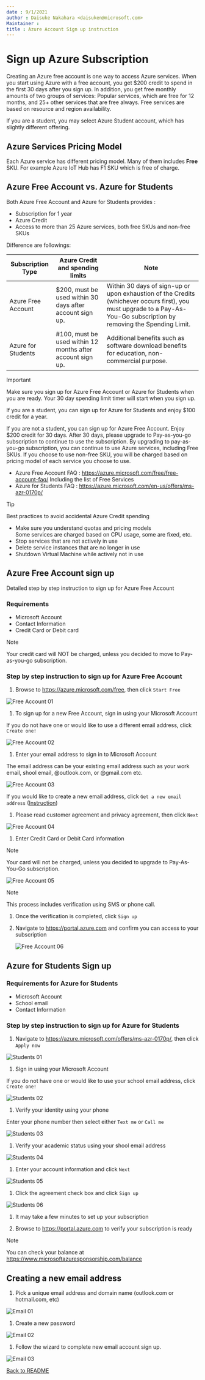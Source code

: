 ```yaml
---
date : 9/1/2021
author : Daisuke Nakahara <daisuken@microsoft.com>
Maintainer : 
title : Azure Account Sign up instruction
---
```


# Sign up Azure Subscription

Creating an Azure free account is one way to access Azure services. When you start using Azure with a free account, you get $200 credit to spend in the first 30 days after you sign up. In addition, you get free monthly amounts of two groups of services: Popular services, which are free for 12 months, and 25+ other services that are free always. Free services are based on resource and region availability.

If you are a student, you may select Azure Student account, which has slightly different offering.

## Azure Services Pricing Model

Each Azure service has different pricing model.  Many of them includes **Free** SKU.  For example Azure IoT Hub has F1 SKU which is free of charge.

## Azure Free Account vs. Azure for Students

Both Azure Free Account and Azure for Students provides :

- Subscription for 1 year
- Azure Credit
- Access to more than 25 Azure services, both free SKUs and non-free SKUs

Difference are followings:

| Subscription Type  | Azure Credit and spending limits                           | Note                                                                                          |
|--------------------|------------------------------------------------------------|-----------------------------------------------------------------------------------------------|
| Azure Free Account | $200, must be used within 30 days after account sign up.   | Within 30 days of sign-up or upon exhaustion of the Credits (whichever occurs first), you must upgrade to a Pay-As-You-Go subscription by removing the Spending Limit.                                                                                                |
| Azure for Students | #100, must be used within 12 months after account sign up. | Additional benefits such as software download benefits for education, non-commercial purpose. |

> [!IMPORTANT]  
> Make sure you sign up for Azure Free Account or Azure for Students when you are ready.  Your 30 day spending limit timer will start when you sign up.

If you are a student, you can sign up for Azure for Students and enjoy $100 credit for a year.

If you are not a student, you can sign up for Azure Free Account.  Enjoy $200 credit for 30 days.  After 30 days, please upgrade to Pay-as-you-go subscription to continue to use the subscription.  By upgrading to pay-as-you-go subscription, you can continue to use Azure services, including Free SKUs.  If you choose to use non-free SKU, you will be charged based on pricing model of each service you choose to use.

- Azure Free Account FAQ : <https://azure.microsoft.com/free/free-account-faq/>
  Including the list of Free Services
- Azure for Students FAQ : <https://azure.microsoft.com/en-us/offers/ms-azr-0170p/>

> [!TIP]  
> Best practices to avoid accidental Azure Credit spending  
>  
> - Make sure you understand quotas and pricing models  
>   Some services are charged based on CPU usage, some are fixed, etc.
> - Stop services that are not actively in use
> - Delete service instances that are no longer in use
> - Shutdown Virtual Machine while actively not in use

## Azure Free Account sign up

Detailed step by step instruction to sign up for Azure Free Account

### Requirements

- Microsoft Account
- Contact Information
- Credit Card or Debit card

> [!NOTE]  
> Your credit card will NOT be charged, unless you decided to move to Pay-as-you-go subscription.

### Step by step instruction to sign up for Azure Free Account

1. Browse to <https://azure.microsoft.com/free>, then click `Start Free`  

  ![Free Account 01](images/FreeAccount-01.png)

1. To sign up for a new Free Account, sign in using your Microsoft Account

  If you do not have one or would like to use a different email address, click `Create one!`

  ![Free Account 02](images/FreeAccount-02.png)

1. Enter your email address to sign in to Microsoft Account

  The email address can be your existing email address such as your work email, shool email, @outlook.com, or @gmail.com etc.
  
  ![Free Account 03](images/FreeAccount-03.png)
  
  If you would like to create a new email address, click `Get a new email address` ([Instruction](#creating-a-new-email-address))

1. Please read customer agreement and privacy agreement, then click `Next`

  ![Free Account 04](images/FreeAccount-04.png)

1. Enter Credit Card or Debit Card information  

  > [!NOTE]  
  > Your card will not be charged, unless you decided to upgrade to Pay-As-You-Go subscription.

  ![Free Account 05](images/FreeAccount-05.png)

  > [!NOTE]  
  > This process includes verification using SMS or phone call.

1. Once the verification is completed, click `Sign up`

1. Navigate to <https://portal.azure.com> and confirm you can access to your subscription

    ![Free Account 06](images/FreeAccount-06.png)

## Azure for Students Sign up

### Requirements for Azure for Students

- Microsoft Account
- School email
- Contact Information

### Step by step instruction to sign up for Azure for Students

1. Navigate to <https://azure.microsoft.com/offers/ms-azr-0170p/>, then click `Apply now`

  ![Students 01](images/Students-01.png)

1. Sign in using your Microsoft Account

  If you do not have one or would like to use your school email address, click `Create one!`

  ![Students 02](images/FreeAccount-02.png)

1. Verify your identity using your phone  

  Enter your phone number then select either `Text me` or `Call me`

  ![Students 03](images/Students-03.png)

1. Verify your academic status using your shool email address  

  ![Students 04](images/Students-04.png)

1. Enter your account information and click `Next`  

  ![Students 05](images/Students-05.png)

1. Click the agreement check box and click `Sign up`  

  ![Students 06](images/Students-06.png)

1. It may take a few minutes to set up your subscription

1. Browse to <https://portal.azure.com> to verify your subscription is ready

> [!NOTE]  
> You can check your balance at <https://www.microsoftazuresponsorship.com/balance>

## Creating a new email address

1. Pick a unique email address and domain name (outlook.com or hotmail.com, etc)

  ![Email 01](images/EmailAddress-01.png)

1. Create a new password  

  ![Email 02](images/EmailAddress-02.png)

1. Follow the wizard to complete new email account sign up.

  ![Email 03](images/EmailAddress-03.png)

[Back to README](README.md)
